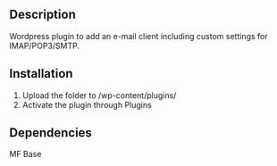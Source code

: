 ## Description
Wordpress plugin to add an e-mail client including custom settings for IMAP/POP3/SMTP.

## Installation
1. Upload the folder to /wp-content/plugins/
2. Activate the plugin through Plugins

## Dependencies
MF Base